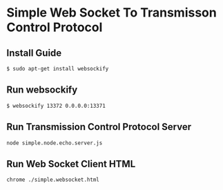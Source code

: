 # Simple Web Socket To Transmisson Control Protocol

## Install Guide

```
$ sudo apt-get install websockify
```

## Run websockify

```
$ websockify 13372 0.0.0.0:13371
```

## Run Transmission Control Protocol Server

```
node simple.node.echo.server.js
```

## Run Web Socket Client HTML

```
chrome ./simple.websocket.html
```

